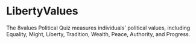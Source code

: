 # LibertyValues
The 8values Political Quiz measures individuals' political values, including Equality, Might, Liberty, Tradition, Wealth, Peace, Authority, and Progress.
